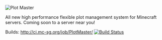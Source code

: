 ![Plot Master](http://i.imgur.com/oafXMbV.png)

All new high performance flexible plot management system for Minecraft servers. Coming soon to a server near you!


Builds: http://ci.mc-sg.org/job/PlotMaster/ 
[![Build Status](http://www.mc-sg.org:8080/job/PlotMaster/badge/icon)](http://www.mc-sg.org:8080/job/PlotMaster/)
